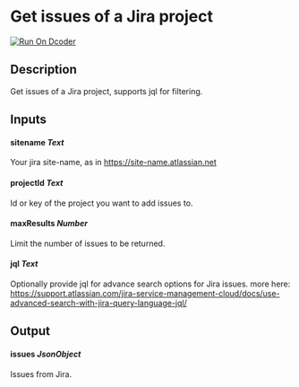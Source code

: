 # Get issues of a Jira project 
[![Run On Dcoder](https://static-content.dcoder.tech/dcoder-assets/run-on-dcoder.svg)](https://code.dcoder.tech/feed/block/60ede663bed597369d3337ee)

## Description
Get issues of a Jira project, supports jql for filtering.

## Inputs
#### **sitename**  *Text*
Your jira site-name, as in https://site-name.atlassian.net
#### **projectId**  *Text*
Id or key of the project you want to add issues to.
#### **maxResults**  *Number*
Limit the number of issues to be returned.
#### **jql**  *Text*
Optionally provide jql for advance search options for Jira issues. more here: https://support.atlassian.com/jira-service-management-cloud/docs/use-advanced-search-with-jira-query-language-jql/

## Output
#### **issues**  *JsonObject*
Issues from Jira.

